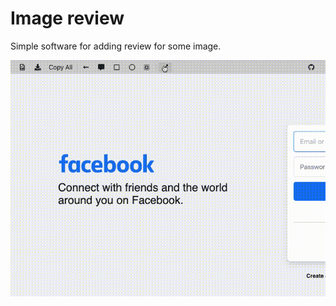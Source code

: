 # Image review

Simple software for adding review for some image.

![IMG review - functionality](./screenshots/img-review_functionality.gif)
